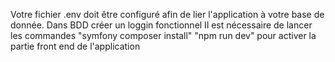 Votre fichier .env doit être configuré afin de lier l'application à votre base de donnée.
Dans BDD créer un loggin fonctionnel
Il est nécessaire de lancer les commandes "symfony composer install" "npm run dev" pour activer la partie front end de l'application 
